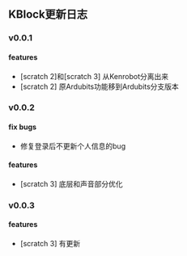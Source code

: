 ## KBlock更新日志

### v0.0.1

#### features

- [scratch 2]和[scratch 3] 从Kenrobot分离出来
- [scratch 2] 原Ardubits功能移到Ardubits分支版本

### v0.0.2

#### fix bugs

- 修复登录后不更新个人信息的bug

#### features

- [scratch 3] 底层和声音部分优化

### v0.0.3

#### features

- [scratch 3] 有更新

